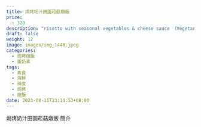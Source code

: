 ```yaml
---
title: 焗烤奶汁田園菘菇燉飯
price:
  - 320
description: "risotto with seasonal vegetables & cheese sauce （Vegetarian） "
draft: false
weight: 12
image: images/img_1448.jpeg
categories:
  - 焗烤燉飯
  - 蛋奶素
tags:
  - 素食
  - 海鮮
  - 辣度
  - 焗烤
  - 燉飯
date: 2023-08-11T23:14:53+08:00
---
```


焗烤奶汁田園菘菇燉飯 簡介
